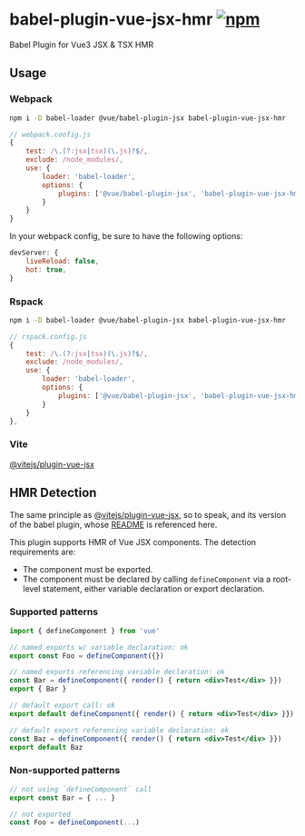 # babel-plugin-vue-jsx-hmr [![npm](https://img.shields.io/npm/v/babel-plugin-vue-jsx-hmr)]((https://www.npmjs.com/package/babel-plugin-vue-jsx-hmr))
Babel Plugin for Vue3 JSX & TSX HMR 

## Usage

### Webpack 
```bash
npm i -D babel-loader @vue/babel-plugin-jsx babel-plugin-vue-jsx-hmr
```

```js
// webpack.config.js
{
    test: /\.(?:jsx|tsx)(\.js)?$/,
    exclude: /node_modules/,
    use: {
        loader: 'babel-loader',
        options: {
            plugins: ['@vue/babel-plugin-jsx', 'babel-plugin-vue-jsx-hmr']
        }
    }
}
```
In your webpack config, be sure to have the following options:
```js
devServer: {
    liveReload: false,
    hot: true,
}
```


### Rspack
```bash
npm i -D babel-loader @vue/babel-plugin-jsx babel-plugin-vue-jsx-hmr
```

```js
// rspack.config.js
{
    test: /\.(?:jsx|tsx)(\.js)?$/,
    exclude: /node_modules/,
    use: {
        loader: 'babel-loader',
        options: {
            plugins: ['@vue/babel-plugin-jsx', 'babel-plugin-vue-jsx-hmr']
        }
    }
},
```

### Vite
[@vitejs/plugin-vue-jsx](https://npmjs.com/package/@vitejs/plugin-vue-jsx)

## HMR Detection
The same principle as [@vitejs/plugin-vue-jsx](https://npmjs.com/package/@vitejs/plugin-vue-jsx), so to speak, and its version of the babel plugin, whose [README](https://github.com/vitejs/vite-plugin-vue/blob/fff40f67f05763d24e8c752fa98bcd08e19f7c82/packages/plugin-vue-jsx/README.md?plain=1#L38) is referenced here.

This plugin supports HMR of Vue JSX components. The detection requirements are:

- The component must be exported.
- The component must be declared by calling `defineComponent` via a root-level statement, either variable declaration or export declaration.

### Supported patterns

```jsx
import { defineComponent } from 'vue'

// named exports w/ variable declaration: ok
export const Foo = defineComponent({})

// named exports referencing variable declaration: ok
const Bar = defineComponent({ render() { return <div>Test</div> }})
export { Bar }

// default export call: ok
export default defineComponent({ render() { return <div>Test</div> }})

// default export referencing variable declaration: ok
const Baz = defineComponent({ render() { return <div>Test</div> }})
export default Baz
```

### Non-supported patterns

```jsx
// not using `defineComponent` call
export const Bar = { ... }

// not exported
const Foo = defineComponent(...)
```
